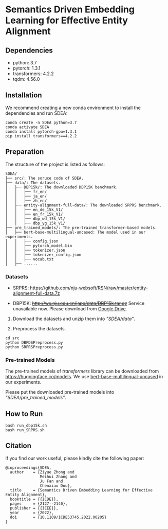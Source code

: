 # Semantics Driven Embedding Learning for Effective Entity Alignment

## Dependencies
- python: 3.7
- pytorch: 1.3.1
- transformers: 4.2.2
- tqdm: 4.56.0

## Installation
We recommend creating a new conda environment to install the dependencies and run SDEA:

```shell
conda create -n SDEA python=3.7
conda activate SDEA
conda install pytorch-gpu=1.3.1
pip install transformers==4.2.2
```

## Preparation

The structure of the project is listed as follows:

```
SDEA/
├── src/: The soruce code of SDEA. 
├── data/: The datasets. 
│   ├── DBP15k/: The downloaded DBP15K benchmark. 
│   │   ├── fr_en/
│   │   ├── ja_en/
│   │   ├── zh_en/
│   ├── entity-alignment-full-data/: The downloaded SRPRS benchmark. 
│   │   ├── en_de_15k_V1/
│   │   ├── en_fr_15k_V1/
│   │   ├── dbp_wd_15k_V1/
│   │   ├── dbp_yg_15k_V1/
├── pre_trained_models/: The pre-trained transformer-based models. 
│   ├── bert-base-multilingual-uncased: The model used in our experiments.
│   │   ├── config.json
│   │   ├── pytorch_model.bin
│   │   ├── tokenizer.json
│   │   ├── tokenizer_config.json
│   │   ├── vocab.txt
│   ├── ......
```

### Datasets

- SRPRS: https://github.com/nju-websoft/RSN/raw/master/entity-alignment-full-data.7z

- DBP15K: ~~http://ws.nju.edu.cn/jape/data/DBP15k.tar.gz~~ Service unavailable now. Please download from [Google Drive](https://drive.google.com/file/d/1Xj6CaeECTDwuJM5nj_Xk3JZt_oXFu5sO/view?usp=sharing).

1. Download the datasets and unzip them into _"SDEA/data"_.

2. Preprocess the datasets.

```
cd src
python DBPDSPreprocess.py
python SRPRSPreprocess.py
```

### Pre-trained Models

The pre-trained models of _transformers_ library can be downloaded from https://huggingface.co/models. 
We use [bert-base-multilingual-uncased](https://huggingface.co/bert-base-multilingual-uncased) in our experiments. 

Please put the downloaded pre-trained models into _"SDEA/pre_trained_models"_. 


## How to Run

```shell
bash run_dbp15k.sh
bash run_SRPRS.sh
```

## Citation
If you find our work useful, please kindly cite the following paper:
```
@inproceedings{SDEA,
  author    = {Ziyue Zhong and
               Meihui Zhang and
               Ju Fan and
               Chenxiao Dou},
  title     = {Semantics Driven Embedding Learning for Effective Entity Alignment},
  booktitle = {{ICDE}},
  pages     = {2127--2140},
  publisher = {{IEEE}},
  year      = {2022},
  doi       = {10.1109/ICDE53745.2022.00205}
}
```
